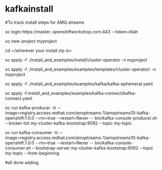 # kafkainstall

#To track install steps for AMQ streams

 oc login https://master.<blah>.openshiftworkshop.com:443 --token=blah
 
 
 oc new-project myproject

cd ~/wherever your install zip is>


oc apply -f ./install_and_examples/install/cluster-operator -n myproject


oc apply -f ./install_and_examples/examples/templates/cluster-operator/ -n myproject


oc apply -f ./install_and_examples/examples/kafka/kafka-ephemeral.yaml 


oc apply -f install_and_examples/examples/kafka-connect/kafka-connect.yaml 


oc run kafka-producer -ti --image=registry.access.redhat.com/amqstreams-1/amqstreams10-kafka-openshift:1.0.0 --rm=true --restart=Never -- bin/kafka-console-producer.sh --broker-list my-cluster-kafka-bootstrap:9092 --topic my-topic


oc run kafka-consumer -ti --image=registry.access.redhat.com/amqstreams-1/amqstreams10-kafka-openshift:1.0.0 --rm=true --restart=Never -- bin/kafka-console-consumer.sh --bootstrap-server my-cluster-kafka-bootstrap:9092 --topic my-topic --from-beginning
  
  #all done adding
